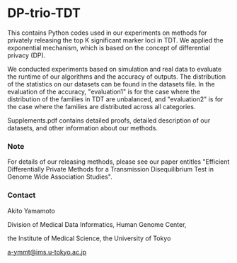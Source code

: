 # DP-trio-TDT
This contains Python codes used in our experiments on methods for privately releasing the top K significant marker loci in TDT. 
We applied the exponential mechanism, which is based on the concept of differential privacy (DP). 

We conducted experiments based on simulation and real data to evaluate the runtime of our algorithms and the accuracy of outputs. 
The distribution of the statistics on our datasets can be found in the datasets file. 
In the evaluation of the accuracy, "evaluation1" is for the case where the distribution of the families in TDT are unbalanced, 
and "evaluation2" is for the case where the families are distributed across all categories. 

Supplements.pdf contains detailed proofs, detailed description of our datasets, and other information about our methods.

### Note
For details of our releasing methods, please see our paper entitles "Efficient Differentially Private Methods for a Transmission Disequilibrium Test in Genome Wide Association Studies".

### Contact
Akito Yamamoto

Division of Medical Data Informatics, Human Genome Center,

the Institute of Medical Science, the University of Tokyo

a-ymmt@ims.u-tokyo.ac.jp
